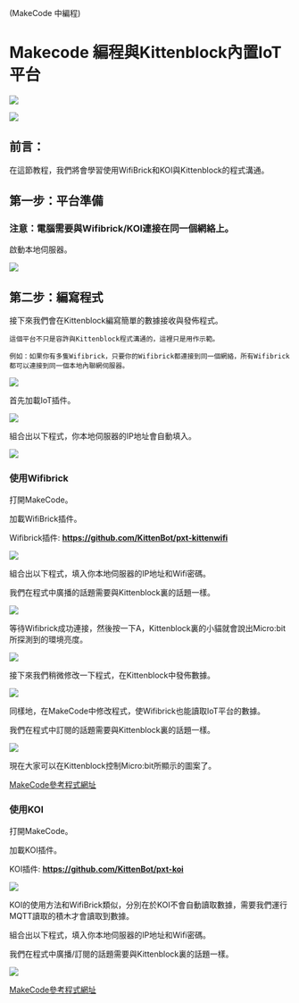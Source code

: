 (MakeCode 中編程)

# Makecode 編程與Kittenblock內置IoT平台

![](../../functional_module/PWmodules/images/mcbanner.png)

![](../../functional_module/PWmodules/images/kbbanner.png)

## 前言：

在這節教程，我們將會學習使用WifiBrick和KOI與Kittenblock的程式溝通。

## 第一步：平台準備

### 注意：電腦需要與Wifibrick/KOI連接在同一個網絡上。

啟動本地伺服器。

![](./iotimage/kb4.png)

## 第二步：編寫程式

接下來我們會在Kittenblock編寫簡單的數據接收與發佈程式。

    這個平台不只是容許與Kittenblock程式溝通的，這裡只是用作示範。
    
    例如：如果你有多隻Wifibrick，只要你的Wifibrick都連接到同一個網絡，所有Wifibrick都可以連接到同一個本地內聯網伺服器。

![](./iotimage/kb1.png)

首先加載IoT插件。

![](./iotimage/kb5.png)

組合出以下程式，你本地伺服器的IP地址會自動填入。

![](./iotimage/kb6.png)

### 使用Wifibrick

打開MakeCode。

加載WifiBrick插件。

Wifibrick插件: **https://github.com/KittenBot/pxt-kittenwifi**

![](./iotimage/iot-38.png)

組合出以下程式，填入你本地伺服器的IP地址和Wifi密碼。

我們在程式中廣播的話題需要與Kittenblock裏的話題一樣。

![](./iotimage/kb7.png)

等待Wifibrick成功連接，然後按一下A，Kittenblock裏的小貓就會說出Micro:bit所探測到的環境亮度。

![](./iotimage/kb8.png)

接下來我們稍微修改一下程式，在Kittenblock中發佈數據。

![](./iotimage/kb9.png)

同樣地，在MakeCode中修改程式，使Wifibrick也能讀取IoT平台的數據。

我們在程式中訂閱的話題需要與Kittenblock裏的話題一樣。

![](./iotimage/kb10.png)

現在大家可以在Kittenblock控制Micro:bit所顯示的圖案了。

[MakeCode參考程式網址](https://makecode.microbit.org/_bi118xfRj5im)

### 使用KOI

打開MakeCode。

加載KOI插件。

KOI插件: **https://github.com/KittenBot/pxt-koi**

![](./iotimage/iot-38.png)

KOI的使用方法和WifiBrick類似，分別在於KOI不會自動讀取數據，需要我們運行MQTT讀取的積木才會讀取到數據。

組合出以下程式，填入你本地伺服器的IP地址和Wifi密碼。

我們在程式中廣播/訂閱的話題需要與Kittenblock裏的話題一樣。

![](./iotimage/kb11.png)

[MakeCode參考程式網址](https://makecode.microbit.org/_3VA7DbDhj254)